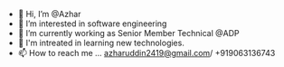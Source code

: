 - 👋 Hi, I’m @Azhar
- 👀 I’m interested in software engineering
- 🌱 I’m currently working as Senior Member Technical @ADP
- 💞️ I'm intreated in learning new technologies.
- 📫 How to reach me ... azharuddin2419@gmail.com/ +919063136743

<!---
Azhar2419/Azhar2419 is a ✨ special ✨ repository because its `README.md` (this file) appears on your GitHub profile.
You can click the Preview link to take a look at your changes.
--->
